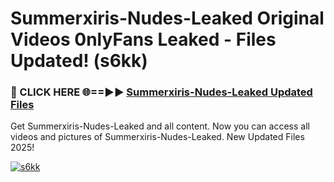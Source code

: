 # Summerxiris-Nudes-Leaked Original Videos 0nlyFans Leaked - Files Updated! (s6kk)

<h3>🔴 CLICK HERE 🌐==►► <a href="https://tinyurl.com/4mcuefdz" rel="nofollow">Summerxiris-Nudes-Leaked Updated Files</a></h3>

Get Summerxiris-Nudes-Leaked and all content. Now you can access all videos and pictures of Summerxiris-Nudes-Leaked. New Updated Files 2025!

[![s6kk](https://i.imgur.com/StAQSOY.gif)](https://tinyurl.com/4mcuefdz)
